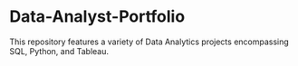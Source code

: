 # Data-Analyst-Portfolio
This repository features a variety of Data Analytics projects encompassing SQL, Python, and Tableau.
